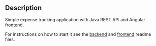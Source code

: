 ## Description
Simple expense tracking application with Java REST API and Angular frontend.

For instructions on how to start it see the [backend](backend/README.md) and [frontend](frontend/README.md) readme files.